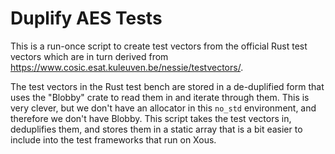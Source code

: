 # Duplify AES Tests

This is a run-once script to create test vectors from the official Rust test vectors
which are in turn derived from https://www.cosic.esat.kuleuven.be/nessie/testvectors/.

The test vectors in the Rust test bench are stored in a de-duplified form that uses
the "Blobby" crate to read them in and iterate through them. This is very clever,
but we don't have an allocator in this `no_std` environment, and therefore we don't
have Blobby. This script takes the test vectors in, deduplifies them, and stores them
in a static array that is a bit easier to include into the test frameworks that run
on Xous.
